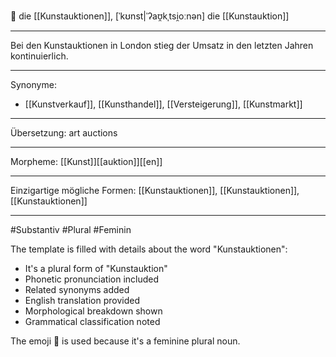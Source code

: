 🔴 die [[Kunstauktionen]], [ˈkʊnst|ˈʔaʊ̯kˌtsi̯oːnən]
die [[Kunstauktion]]

---
Bei den Kunstauktionen in London stieg der Umsatz in den letzten Jahren kontinuierlich.


---
Synonyme:
- [[Kunstverkauf]], [[Kunsthandel]], [[Versteigerung]], [[Kunstmarkt]]

---
Übersetzung: art auctions

---
Morpheme:
[[Kunst]][[auktion]][[en]]

---
Einzigartige mögliche Formen: [[Kunstauktionen]], [[Kunstauktionen]], [[Kunstauktionen]]

---
#Substantiv #Plural #Feminin

The template is filled with details about the word "Kunstauktionen":
- It's a plural form of "Kunstauktion"
- Phonetic pronunciation included
- Related synonyms added
- English translation provided
- Morphological breakdown shown
- Grammatical classification noted

The emoji 🔴 is used because it's a feminine plural noun.